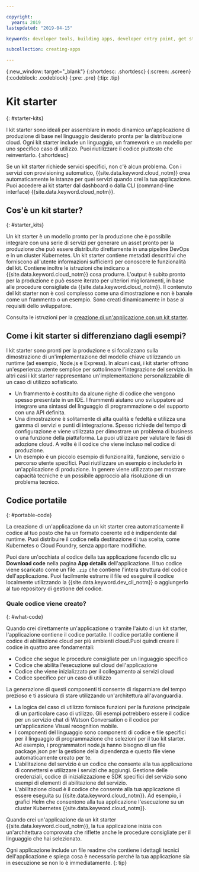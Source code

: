 ```yaml
---

copyright:
  years: 2019
lastupdated: "2019-04-15"

keywords: developer tools, building apps, developer entry point, get started coding, starter kit

subcollection: creating-apps

---
```

{:new_window: target="_blank"}
{:shortdesc: .shortdesc}
{:screen: .screen}
{:codeblock: .codeblock}
{:pre: .pre}
{:tip: .tip}

# Kit starter
{: #starter-kits}

I kit starter sono ideali per assemblare in modo dinamico un'applicazione di produzione di base nel linguaggio desiderato pronta per la distribuzione cloud. Ogni kit starter include un linguaggio, un framework e un modello per uno specifico caso di utilizzo. Puoi riutilizzare il codice piuttosto che reinventarlo.
{:shortdesc}

Se un kit starter richiede servici specifici, non c'è alcun problema. Con i servizi con provisioning automatico, {{site.data.keyword.cloud_notm}} crea automaticamente le istanze per quei servizi quando crei la tua applicazione. Puoi accedere ai kit starter dal dashboard o dalla CLI (command-line interface) {{site.data.keyword.cloud_notm}}.

## Cos'è un kit starter?
{: #starter_kits}

Un kit starter è un modello pronto per la produzione che è possibile integrare con una serie di servizi per generare un asset pronto per la produzione che può essere distribuito direttamente in una pipeline DevOps e in un cluster Kubernetes. Un kit starter contiene metadati descrittivi che forniscono all'utente informazioni sufficienti per conoscere le funzionalità del kit. Contiene inoltre le istruzioni che indicano a {{site.data.keyword.cloud_notm}} cosa produrre. L'output è subito pronto per la produzione e può essere iterato per ulteriori miglioramenti, in base alle procedure consigliate da {{site.data.keyword.cloud_notm}}. Il contenuto del kit starter non è così complesso come una dimostrazione e non è banale come un frammento o un esempio. Sono creati dinamicamente in base ai requisiti dello sviluppatore.

Consulta le istruzioni per la [creazione di un'applicazione con un kit starter](/docs/apps?topic=creating-apps-tutorial-starterkit).

## Come i kit starter si differenziano dagli esempi?
I kit starter sono pronti per la produzione e si focalizzano sulla dimostrazione di un'implementazione del modello chiave utilizzando un runtime (ad esempio, Node.js e Express). In alcuni casi, i kit starter offrono un'esperienza utente semplice per sottolineare l'integrazione del servizio. In altri casi i kit starter rappresentano un'implementazione personalizzabile di un caso di utilizzo sofisticato.

* Un frammento è costituito da alcune righe di codice che vengono spesso presentate in un IDE. I frammenti aiutano uno sviluppatore ad integrare una sintassi del linguaggio di programmazione o del supporto con una API definita.
* Una dimostrazione è solitamente di alta qualità e fedeltà e utilizza una gamma di servizi e punti di integrazione. Spesso richiede del tempo di configurazione e viene utilizzata per dimostrare un problema di business o una funzione della piattaforma. La puoi utilizzare per valutare le fasi di adozione cloud. A volte è il codice che viene incluso nel codice di produzione.
* Un esempio è un piccolo esempio di funzionalità, funzione, servizio o percorso utente specifici. Puoi riutilizzare un esempio o includerlo in un'applicazione di produzione. In genere viene utilizzato per mostrare capacità tecniche e un possibile approccio alla risoluzione di un problema tecnico.

## Codice portatile
{: #portable-code}

La creazione di un'applicazione da un kit starter crea automaticamente il codice al tuo posto che ha un formato coerente ed è indipendente dal runtime. Puoi distribuire il codice nella destinazione di tua scelta, come Kubernetes o Cloud Foundry, senza apportare modifiche.

Puoi dare un'occhiata al codice della tua applicazione facendo clic su **Download code** nella pagina **App details** dell'applicazione. Il tuo codice viene scaricato come un file `.zip` che contiene l'intera struttura del codice dell'applicazione. Puoi facilmente estrarre il file ed eseguire il codice localmente utilizzando la {{site.data.keyword.dev_cli_notm}} o aggiungerlo al tuo repository di gestione del codice.

### Quale codice viene creato?
{: #what-code}

Quando crei direttamente un'applicazione o tramite l'aiuto di un kit starter, l'applicazione contiene il codice portatile. Il codice portatile contiene il codice di abilitazione cloud per più ambienti cloud.Puoi quindi creare il codice in quattro aree fondamentali:
* Codice che segue le procedure consigliate per un linguaggio specifico
* Codice che abilita l'esecuzione sul cloud dell'applicazione
* Codice che viene inizializzato per il collegamento ai servizi cloud
* Codice specifico per un caso di utilizzo

La generazione di questi componenti ti consente di risparmiare del tempo prezioso e ti assicura di stare utilizzando un'architettura all'avanguardia.

* La logica del caso di utilizzo fornisce funzioni per la funzione principale di un particolare caso di utilizzo. Gli esempi potrebbero essere il codice per un servizio chat di Watson Conversation o il codice per un'applicazione Visual recognition mobile.
* I componenti del linguaggio sono componenti di codice e file specifici per il linguaggio di programmazione che selezioni per il tuo kit starter. Ad esempio, i programmatori node.js hanno bisogno di un file package.json per la gestione della dipendenza e questo file viene automaticamente creato per te.
* L'abilitazione del servizio è un codice che consente alla tua applicazione di connettersi e utilizzare i servizi che aggiungi. Gestione delle credenziali, codice di inizializzazione e SDK specifici del servizio sono esempi di elementi di abilitazione del servizio.
* L'abilitazione cloud è il codice che consente alla tua applicazione di essere eseguita su {{site.data.keyword.cloud_notm}}. Ad esempio, i grafici Helm che consentono alla tua applicazione l'esecuzione su un cluster Kubernetes {{site.data.keyword.cloud_notm}}.

Quando crei un'applicazione da un kit starter {{site.data.keyword.cloud_notm}}, la tua applicazione inizia con un'architettura comprovata che riflette anche le procedure consigliate per il linguaggio che hai selezionato.

Ogni applicazione include un file readme che contiene i dettagli tecnici dell'applicazione e spiega cosa è necessario perché la tua applicazione sia in esecuzione se non lo è immediatamente.
{: tip}
